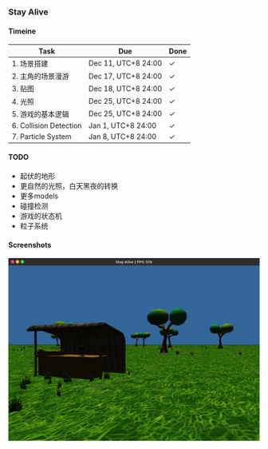 ### Stay Alive

#### Timeine  

| Task | Due | Done |
| --- | --- | --- |
| 1. 场景搭建 | Dec 11, UTC+8 24:00 | ✓ |  
| 2. 主角的场景漫游 | Dec 17, UTC+8 24:00 | ✓ |  
| 3. 贴图 | Dec 18, UTC+8 24:00 | ✓ |  
| 4. 光照 | Dec 25, UTC+8 24:00 | ✓ |  
| 5. 游戏的基本逻辑 | Dec 25, UTC+8 24:00 | ✓ |  
| 6. Collision Detection | Jan 1, UTC+8 24:00 | ✓ |  
| 7. Particle System | Jan 8, UTC+8 24:00 | ✓ |  

#### TODO

* 起伏的地形  
* 更自然的光照，白天黑夜的转换  
* 更多models  
* 碰撞检测  
* 游戏的状态机   
* 粒子系统  

#### Screenshots
![screenshot1](https://github.com/Stay-Alive/Stay-Alive/blob/master/screenshots/screenshot1.png)
